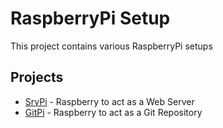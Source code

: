 # RaspberryPi Setup
This project contains various RaspberryPi setups

## Projects

* [SrvPi](SrvPi.md) - Raspberry to act as a Web Server
* [GitPi](GitPi.md) - Raspberry to act as a Git Repository

